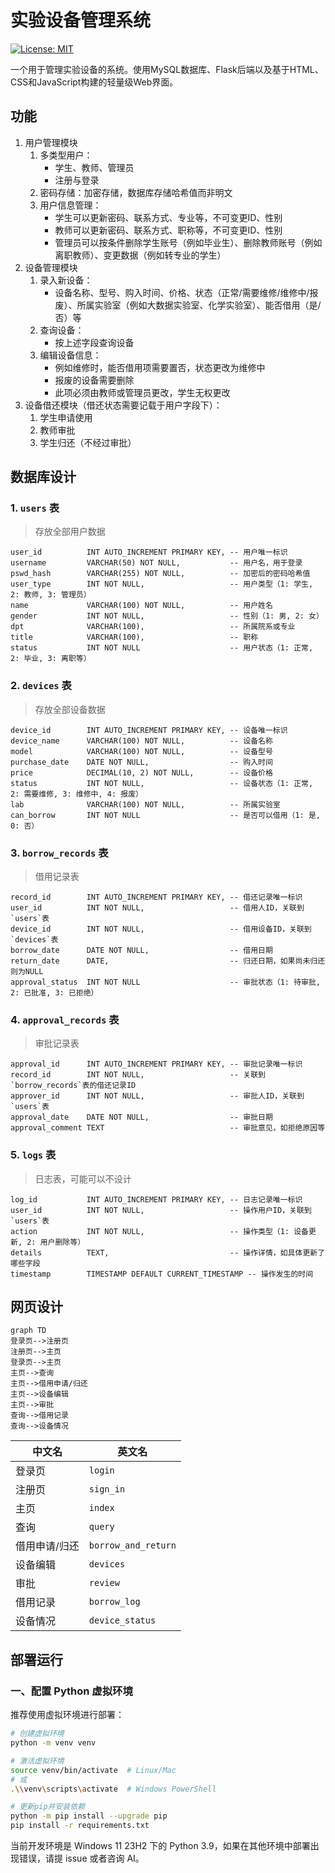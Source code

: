 # 实验设备管理系统

[![License: MIT](https://img.shields.io/badge/License-MIT-yellow.svg)](https://opensource.org/licenses/MIT)

一个用于管理实验设备的系统。使用MySQL数据库、Flask后端以及基于HTML、CSS和JavaScript构建的轻量级Web界面。

## 功能

1. 用户管理模块
    1. 多类型用户：
        - 学生、教师、管理员
        - 注册与登录
    2. 密码存储：加密存储，数据库存储哈希值而非明文
    3. 用户信息管理：
        - 学生可以更新密码、联系方式、专业等，不可变更ID、性别
        - 教师可以更新密码、联系方式、职称等，不可变更ID、性别
        - 管理员可以按条件删除学生账号（例如毕业生）、删除教师账号（例如离职教师）、变更数据（例如转专业的学生）
2. 设备管理模块
    1. 录入新设备：
        - 设备名称、型号、购入时间、价格、状态（正常/需要维修/维修中/报废）、所属实验室（例如大数据实验室、化学实验室）、能否借用（是/否）等
    2. 查询设备：
        - 按上述字段查询设备
    3. 编辑设备信息：
        - 例如维修时，能否借用项需要置否，状态更改为维修中
        - 报废的设备需要删除
        - 此项必须由教师或管理员更改，学生无权更改
3. 设备借还模块（借还状态需要记载于用户字段下）：
    1. 学生申请使用
    2. 教师审批
    3. 学生归还（不经过审批）



## 数据库设计

### 1. `users` 表

> 存放全部用户数据

```plaintext
user_id          INT AUTO_INCREMENT PRIMARY KEY, -- 用户唯一标识
username         VARCHAR(50) NOT NULL,           -- 用户名，用于登录
pswd_hash        VARCHAR(255) NOT NULL,          -- 加密后的密码哈希值
user_type        INT NOT NULL,                   -- 用户类型（1: 学生, 2: 教师, 3: 管理员）
name             VARCHAR(100) NOT NULL,          -- 用户姓名
gender           INT NOT NULL,                   -- 性别（1: 男, 2: 女）
dpt              VARCHAR(100),                   -- 所属院系或专业
title            VARCHAR(100),                   -- 职称
status           INT NOT NULL                    -- 用户状态（1: 正常, 2: 毕业, 3: 离职等）
```

### 2. `devices` 表

> 存放全部设备数据

```plaintext
device_id        INT AUTO_INCREMENT PRIMARY KEY, -- 设备唯一标识
device_name      VARCHAR(100) NOT NULL,          -- 设备名称
model            VARCHAR(100) NOT NULL,          -- 设备型号
purchase_date    DATE NOT NULL,                  -- 购入时间
price            DECIMAL(10, 2) NOT NULL,        -- 设备价格
status           INT NOT NULL,                   -- 设备状态（1: 正常, 2: 需要维修, 3: 维修中, 4: 报废）
lab              VARCHAR(100) NOT NULL,          -- 所属实验室
can_borrow       INT NOT NULL                    -- 是否可以借用（1: 是, 0: 否）
```

### 3. `borrow_records` 表

> 借用记录表

```plaintext
record_id        INT AUTO_INCREMENT PRIMARY KEY, -- 借还记录唯一标识
user_id          INT NOT NULL,                   -- 借用人ID，关联到`users`表
device_id        INT NOT NULL,                   -- 借用设备ID，关联到`devices`表
borrow_date      DATE NOT NULL,                  -- 借用日期
return_date      DATE,                           -- 归还日期，如果尚未归还则为NULL
approval_status  INT NOT NULL                    -- 审批状态（1: 待审批, 2: 已批准, 3: 已拒绝）
```

### 4. `approval_records` 表

> 审批记录表

```plaintext
approval_id      INT AUTO_INCREMENT PRIMARY KEY, -- 审批记录唯一标识
record_id        INT NOT NULL,                   -- 关联到`borrow_records`表的借还记录ID
approver_id      INT NOT NULL,                   -- 审批人ID，关联到`users`表
approval_date    DATE NOT NULL,                  -- 审批日期
approval_comment TEXT                            -- 审批意见，如拒绝原因等
```

### 5. `logs` 表

> 日志表，可能可以不设计

```plaintext
log_id           INT AUTO_INCREMENT PRIMARY KEY, -- 日志记录唯一标识
user_id          INT NOT NULL,                   -- 操作用户ID，关联到`users`表
action           INT NOT NULL,                   -- 操作类型（1: 设备更新, 2: 用户删除等）
details          TEXT,                           -- 操作详情，如具体更新了哪些字段
timestamp        TIMESTAMP DEFAULT CURRENT_TIMESTAMP -- 操作发生的时间
```



## 网页设计

```mermaid
graph TD
登录页-->注册页
注册页-->主页
登录页-->主页
主页-->查询
主页-->借用申请/归还
主页-->设备编辑
主页-->审批
查询-->借用记录
查询-->设备情况
```



| **中文名**    | **英文名**          |
| ------------- | ------------------- |
| 登录页        | `login`             |
| 注册页        | `sign_in`           |
| 主页          | `index`             |
| 查询          | `query`             |
| 借用申请/归还 | `borrow_and_return` |
| 设备编辑      | `devices`           |
| 审批          | `review`            |
| 借用记录      | `borrow_log`        |
| 设备情况      | `device_status`     |



## 部署运行

### 一、配置 Python 虚拟环境

推荐使用虚拟环境进行部署：

```bash
# 创建虚拟环境
python -m venv venv

# 激活虚拟环境
source venv/bin/activate  # Linux/Mac
# 或
.\\venv\scripts\activate  # Windows PowerShell

# 更新pip并安装依赖
python -m pip install --upgrade pip
pip install -r requirements.txt
```

当前开发环境是 Windows 11 23H2 下的 Python 3.9，如果在其他环境中部署出现错误，请提 issue 或者咨询 AI。

